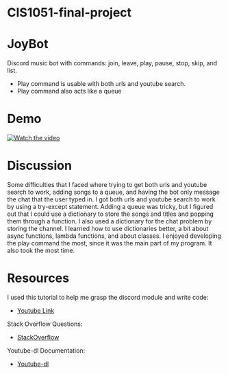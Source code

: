 # CIS1051-final-project
# JoyBot
Discord music bot with commands: join, leave, play, pause, stop, skip, and list.
- Play command is usable with both urls and youtube search.
- Play command also acts like a queue

# Demo
[![Watch the video](https://youtu.be/b2dwB4qOavI/maxresdefault.jpg)](https://youtu.be/b2dwB4qOavI)

# Discussion
Some difficulties that I faced where trying to get both urls and youtube search to work, adding songs to a queue, and having the bot only message the chat that the user typed in. I got both urls and youtube search to work by using a try-except statement. Adding a queue was tricky, but I figured out that I could use a dictionary to store the songs and titles and popping them through a function. I also used a dictionary for the chat problem by storing the channel. I learned how to use dictionaries better, a bit about async functions, lambda functions, and about classes. I enjoyed developing the play command the most, since it was the main part of my program. It also took the most time.

# Resources
I used this tutorial to help me grasp the discord module and write code: 
* [Youtube Link](https://www.youtube.com/playlist?list=PL-7Dfw57ZZVRB4N7VWPjmT0Q-2FIMNBMP) 

Stack Overflow Questions:
* [StackOverflow](https://stackoverflow.com/users/21622720/iflookscouldkill?tab=questions)

Youtube-dl Documentation:
* [Youtube-dl](https://github.com/ytdl-org/youtube-dl/blob/master/README.md)